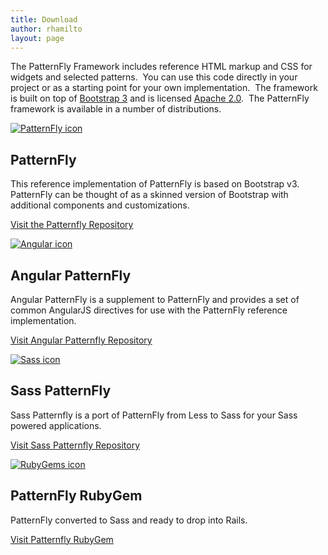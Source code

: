 ```yaml
---
title: Download
author: rhamilto
layout: page
---
```

The PatternFly Framework includes reference HTML markup and CSS for widgets and selected patterns.  You can use this code directly in your project or as a starting point for your own implementation.  The framework is built on top of [Bootstrap 3][1] and is licensed [Apache 2.0][2].  The PatternFly framework is available in a number of distributions.

<div class="row">
  <div class="col-md-6 download">
    <div class="download-icon">
      <a href="https://github.com/patternfly/patternfly">
        <img src="{{ site.baseurl }}/assets/img/icon-patternfly.png" alt="PatternFly icon" />
      </a>
    </div>
    <div class="download-description">
      <h2>
        PatternFly
      </h2>
      <p>
        This reference implementation of PatternFly is based on Bootstrap v3.  PatternFly can be thought of as a skinned version of Bootstrap with additional components and customizations.
      </p>
      <p>
        <a href="https://github.com/patternfly/patternfly">Visit the Patternfly Repository</a>
      </p>
    </div>
  </div>
  <div class="col-md-6 download">
    <div class="download-icon">
      <a href="https://github.com/patternfly/angular-patternfly">
        <img src="{{ site.baseurl }}/assets/img/icon-angular.png" alt="Angular icon" />
      </a>
    </div>
    <div class="download-description">
      <h2>
        Angular PatternFly
      </h2>
      <p>
        Angular PatternFly is a supplement to PatternFly and provides a set of common AngularJS directives for use with the PatternFly reference implementation.
      </p>
      <p>
        <a href="https://github.com/patternfly/angular-patternfly">Visit Angular Patternfly Repository</a>
      </p>
    </div>
  </div>
</div>
<div class="row">
  <div class="col-md-6 download">
    <div class="download-icon">
      <a href="https://github.com/patternfly/patternfly-sass">
        <img src="{{ site.baseurl }}/assets/img/icon-sass.png" alt="Sass icon" />
      </a>
    </div>
    <div class="download-description">
      <h2>
        Sass PatternFly
      </h2>
      <p>
        Sass Patternfly is a port of PatternFly from Less to Sass for your Sass powered applications.
      </p>
      <p>
        <a href="https://github.com/patternfly/patternfly-sass">Visit Sass Patternfly Repository</a>
      </p>
    </div>
  </div>
  <div class="col-md-6 download">
    <div class="download-icon">
      <a href="https://rubygems.org/gems/patternfly-sass">
        <img src="{{ site.baseurl }}/assets/img/icon-rubygems.png" alt="RubyGems icon" />
      </a>
    </div>
    <div class="download-description">
      <h2>
        PatternFly RubyGem
      </h2>
      <p>
        PatternFly converted to Sass and ready to drop into Rails.
      </p>
      <p>
        <a href="https://rubygems.org/gems/patternfly-sass">Visit Patternfly RubyGem</a>
      </p>
    </div>
  </div>
</div>
<!--
<div class="row">
  <div class="col-md-6 download">
    <div class="download-icon">
      <a href="https://copr.fedoraproject.org/coprs/patternfly/">
        <img src="{{ site.baseurl }}/assets/img/icon-rpm.png" alt="RPM icon" />
      </a>
    </div>
    <div class="download-description">
      <h2>
        RPM
      </h2>
      <p>
        An RPM is also available.
      </p>
      <p>
        <a href="https://copr.fedoraproject.org/coprs/patternfly/">Browse PatternFly Downloads on Fedora Copr</a>
      </p>
    </div>
  </div>
</div>
-->

[1]: http://getbootstrap.com/
[2]: http://www.apache.org/licenses/LICENSE-2.0.html
